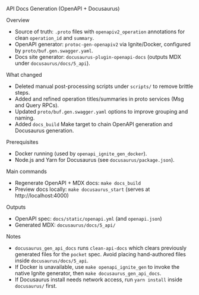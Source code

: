 API Docs Generation (OpenAPI + Docusaurus)

Overview

- Source of truth: `.proto` files with `openapiv2_operation` annotations for clean `operation_id` and `summary`.
- OpenAPI generator: `protoc-gen-openapiv2` via Ignite/Docker, configured by `proto/buf.gen.swagger.yaml`.
- Docs site generator: `docusaurus-plugin-openapi-docs` (outputs MDX under `docusaurus/docs/5_api`).

What changed

- Deleted manual post-processing scripts under `scripts/` to remove brittle steps.
- Added and refined operation titles/summaries in proto services (Msg and Query RPCs).
- Updated `proto/buf.gen.swagger.yaml` options to improve grouping and naming.
- Added `docs_build` Make target to chain OpenAPI generation and Docusaurus generation.

Prerequisites

- Docker running (used by `openapi_ignite_gen_docker`).
- Node.js and Yarn for Docusaurus (see `docusaurus/package.json`).

Main commands

- Regenerate OpenAPI + MDX docs: `make docs_build`
- Preview docs locally: `make docusaurus_start` (serves at http://localhost:4000)

Outputs

- OpenAPI spec: `docs/static/openapi.yml` (and `openapi.json`)
- Generated MDX: `docusaurus/docs/5_api/`

Notes

- `docusaurus_gen_api_docs` runs `clean-api-docs` which clears previously generated files for the `pocket` spec. Avoid placing hand-authored files inside `docusaurus/docs/5_api`.
- If Docker is unavailable, use `make openapi_ignite_gen` to invoke the native Ignite generator, then `make docusaurus_gen_api_docs`.
- If Docusaurus install needs network access, run `yarn install` inside `docusaurus/` first.

